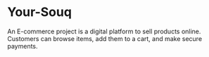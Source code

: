 # Your-Souq
An E-commerce project is a digital platform to sell products online. Customers can browse items, add them to a cart, and make secure payments.
